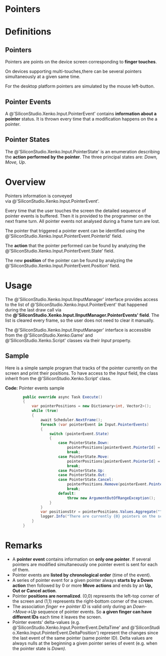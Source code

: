 # Pointers

# Definitions

## Pointers

Pointers are points on the device screen corresponding to **finger touches**.

On devices supporting multi-touches,there can be several pointers simultaneously at a given same time.

For the desktop platform pointers are simulated by the mouse left-button. 

## Pointer Events

A @'SiliconStudio.Xenko.Input.PointerEvent' contains **information about a pointer** status. It is thrown every time that a modification happens on the a pointer.

## Pointer States

The @'SiliconStudio.Xenko.Input.PointerState' is an enumeration describing the **action performed by the pointer**. The three principal states are: *Down, Move, Up*.

# Overview

Pointers information is conveyed via @'SiliconStudio.Xenko.Input.PointerEvent'.

Every time that the user touches the screen the detailed sequence of pointer events is buffered. Then it is provided to the programmer on the next frame turn. All pointer events not analysed during a frame turn are lost.

The pointer that triggered a pointer event can be identified using the @'SiliconStudio.Xenko.Input.PointerEvent.PointerId' field.

The **action** that the pointer performed can be found by analyzing the @'SiliconStudio.Xenko.Input.PointerEvent.State' field.

The new **position** of the pointer can be found by analyzing the @'SiliconStudio.Xenko.Input.PointerEvent.Position' field.

# Usage

The @'SiliconStudio.Xenko.Input.IInputManager' interface provides access to the list of @'SiliconStudio.Xenko.Input.PointerEvent' that happened during the last draw call via the **@'SiliconStudio.Xenko.Input.IInputManager.PointerEvents' field**. The list is cleared every frame, so the user does not need to clear it manually. 

The @'SiliconStudio.Xenko.Input.IInputManager' interface is accessible from the @'SiliconStudio.Xenko.Game' and @'SiliconStudio.Xenko.Script' classes via their *Input* property.

## Sample

Here is a simple sample program that tracks of the pointer currently on the screen and print their positions. To have access to the *Input* field, the class inherit from the @'SiliconStudio.Xenko.Script' class.

**Code:** Pointer events sample

```cs
        public override async Task Execute()
        {
            var pointerPositions = new Dictionary<int, Vector2>(); 
            while (true)
            {
                await Scheduler.NextFrame();
                foreach (var pointerEvent in Input.PointerEvents)
                {
                    switch (pointerEvent.State)
                    {
                        case PointerState.Down:
                            pointerPositions[pointerEvent.PointerId] = pointerEvent.Position;
                            break;
                        case PointerState.Move:
                            pointerPositions[pointerEvent.PointerId] = pointerEvent.Position;
                            break;
                        case PointerState.Up:
                        case PointerState.Out:
                        case PointerState.Cancel:
                            pointerPositions.Remove(pointerEvent.PointerId);
                            break;
                        default:
                            throw new ArgumentOutOfRangeException();
                    }
                }
                var positionsStr = pointerPositions.Values.Aggregate("", (current, pointer) => current + (pointer.ToString() + ", "));
                logger.Info("There are currently {0} pointers on the screen located at {1}", pointerPositions.Count, positionsStr);
            }
        }
```


# Remarks

- A **pointer event** contains information on **only one pointer**. If several pointers are modified simultaneously one pointer event is sent for each of them.
- Pointer events are **listed by** **chronological order** (time of the event).
- A series of pointer event for a given pointer always **starts by a Down action** then followed by 0 or more **Move** **actions** and ends by an **Up, Out or Cancel action**.
- Pointer **positions are normalized**. (0,0) represents the left-top corner of the screen and (1,1) represents the right-bottom corner of the screen.
- The association *finger <-> pointer ID* is valid only during an *Down->Move->Up* sequence of pointer events. So **a given finger can have different IDs** each time it leaves the screen.
- Pointer events' delta-values (e.g. @'SiliconStudio.Xenko.Input.PointerEvent.DeltaTime' and @'SiliconStudio.Xenko.Input.PointerEvent.DeltaPosition') represent the changes since the last event of the same pointer (same pointer ID). Delta values are always nulls at the beginning a given pointer series of event (e.g. when the pointer state is *Down).*

